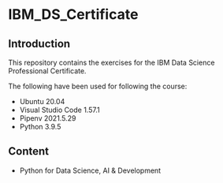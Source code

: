 # IBM_DS_Certificate

## Introduction

This repository contains the exercises for the IBM Data Science Professional Certificate.

The following have been used for following the course:

- Ubuntu 20.04
- Visual Studio Code 1.57.1
- Pipenv 2021.5.29
- Python 3.9.5

## Content

- Python for Data Science, AI & Development


